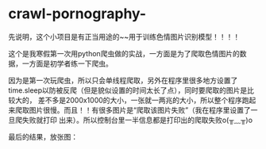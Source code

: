 # crawl-pornography-
  先说明，这个小项目是有正当用途的~~用于训练色情图片识别模型！！！！

  这个是我寒假第一次用python爬虫做的实战，一方面是为了爬取色情图片的数据，一方面是初学者练一下爬虫。

  因为是第一次玩爬虫，所以只会单线程爬取，另外在程序里很多地方设置了time.sleep以防被反爬（但是貌似设置的时间太长了点），同时要爬取的图片是比较大的，
差不多是2000x1000的大小，一张就一两兆的大小，所以整个程序跑起来爬取图片很慢。而且！！有很多图片是“爬取该图片失败”（我在程序里设置了一旦爬失败就打印
出来）。所以控制台里一半信息都是打印出的爬取失败o(╥﹏╥)o

  最后的结果，放张图：
  
